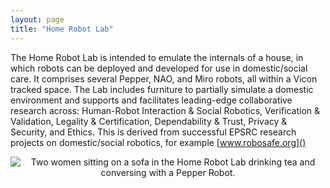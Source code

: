 ```yaml
---
layout: page
title: "Home Robot Lab"
---
```


The Home Robot Lab is intended to emulate the internals of a house, in which robots can be deployed and developed for use in domestic/social care. It comprises several Pepper, NAO, and Miro robots, all within a Vicon tracked space. The Lab includes furniture to partially simulate a domestic environment and supports and facilitates leading-edge collaborative research across: Human-Robot Interaction & Social Robotics, Verification & Validation, Legality & Certification, Dependability & Trust, Privacy & Security, and Ethics. This is derived from successful EPSRC research projects on domestic/social robotics, for example [www.robosafe.org]()

<center><img src="{{site.url}}/images/20180124_153830_trimmed.png" alt="Two women sitting on a sofa in the Home Robot Lab drinking tea and conversing with a Pepper Robot."/></center>
